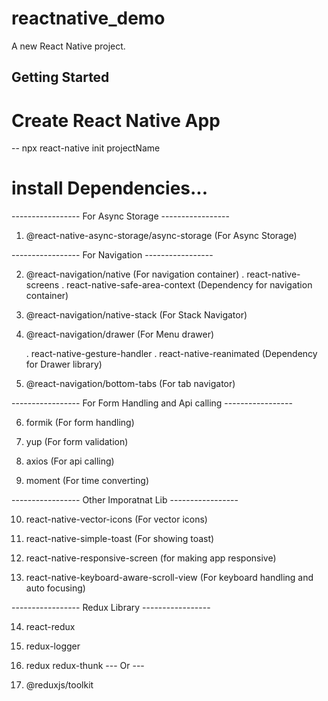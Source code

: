 # reactnative_demo

A new React Native project.

## Getting Started

# Create React Native App

-- npx react-native init projectName

# install Dependencies...

----------------- For Async Storage -----------------

1. @react-native-async-storage/async-storage (For Async Storage)

----------------- For Navigation -----------------

2. @react-navigation/native (For navigation container)
   . react-native-screens
   . react-native-safe-area-context (Dependency for navigation container)

3. @react-navigation/native-stack (For Stack Navigator)

4. @react-navigation/drawer (For Menu drawer)

   . react-native-gesture-handler
   . react-native-reanimated (Dependency for Drawer library)

5. @react-navigation/bottom-tabs (For tab navigator)

----------------- For Form Handling and Api calling -----------------

6. formik (For form handling)

7. yup (For form validation)

8. axios (For api calling)

9. moment (For time converting)

----------------- Other Imporatnat Lib -----------------

10. react-native-vector-icons (For vector icons)

11. react-native-simple-toast (For showing toast)

12. react-native-responsive-screen (for making app responsive)

13. react-native-keyboard-aware-scroll-view (For keyboard handling and auto focusing)

----------------- Redux Library -----------------

14. react-redux

15. redux-logger

16. redux redux-thunk
    --- Or ---
17. @reduxjs/toolkit
